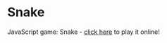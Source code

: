 # Snake

JavaScript game: Snake - [click here](https://snake-js-game.herokuapp.com/) to play it online!

